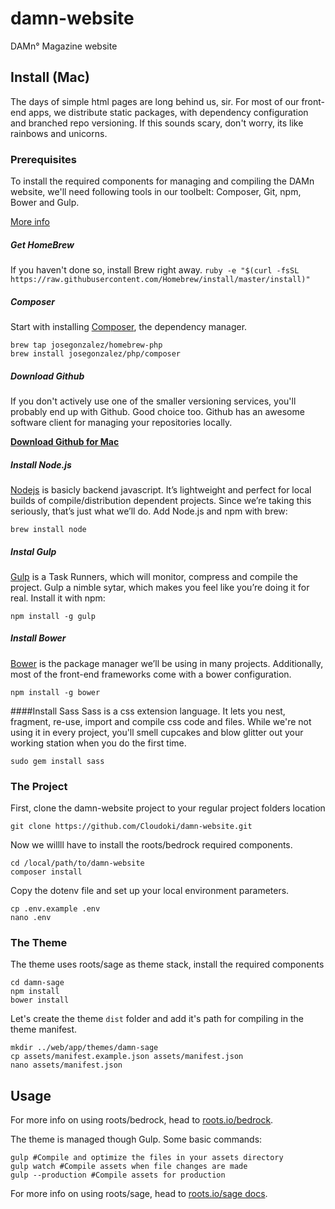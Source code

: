 # damn-website
DAMn° Magazine website


## Install (Mac)
The days of simple html pages are long behind us, sir. For most of our front-end apps, we distribute static packages, with dependency configuration and branched repo versioning. If this sounds scary, don't worry, its like rainbows and unicorns.

### Prerequisites
To install the required components for managing and compiling the DAMn website, 
we'll need following tools in our toolbelt: Composer, Git, npm, Bower and Gulp.

[More info](http://blog.cloudoki.com/set-up-your-local-battleground/)

##### Get HomeBrew
If you haven't done so, install Brew right away.
```ruby -e "$(curl -fsSL https://raw.githubusercontent.com/Homebrew/install/master/install)"```

##### Composer
Start with installing [Composer](https://getcomposer.org/), the dependency manager.

```
brew tap josegonzalez/homebrew-php
brew install josegonzalez/php/composer
```

##### Download Github
If you don't actively use one of the smaller versioning services, you'll probably end up with Github. Good choice too.
Github has an awesome software client for managing your repositories locally.

**[Download Github for Mac](https://mac.github.com/)**

##### Install Node.js
[Nodejs](http://nodejs.org/) is basicly backend javascript. It’s lightweight and perfect for local builds of compile/distribution dependent projects. Since we’re taking this seriously, that’s just what we’ll do. Add Node.js and npm with brew:

`brew install node`

##### Instal Gulp
[Gulp](http://gulpjs.com/) is a Task Runners, which will monitor, compress and compile the project. Gulp a nimble sytar, which makes you feel like you’re doing it for real. Install it with npm:

`npm install -g gulp`

##### Install Bower
[Bower](http://bower.io/) is the package manager we’ll be using in many projects. Additionally, most of the front-end frameworks come with a bower configuration.

`npm install -g bower`

####Install Sass
Sass is a css extension language. It lets you nest, fragment, re-use, import and compile css code and files. While we're not using it in every project, you'll smell cupcakes and blow glitter out your working station when you do the first time.

`sudo gem install sass`


### The Project
First, clone the damn-website project to your regular project folders location

```
git clone https://github.com/Cloudoki/damn-website.git
```

Now we willll have to install the roots/bedrock required components.

```
cd /local/path/to/damn-website
composer install
```
Copy the dotenv file and set up your local environment parameters.

```
cp .env.example .env
nano .env
```

### The Theme
The theme uses roots/sage as theme stack, install the required components

```
cd damn-sage
npm install
bower install
```
Let's create the theme `dist` folder and add it's path for compiling in the theme manifest.

```
mkdir ../web/app/themes/damn-sage
cp assets/manifest.example.json assets/manifest.json
nano assets/manifest.json
```

## Usage
For more info on using roots/bedrock, head to [roots.io/bedrock](https://roots.io/bedrock/).

The theme is managed though Gulp. Some basic commands:

```
gulp #Compile and optimize the files in your assets directory
gulp watch #Compile assets when file changes are made
gulp --production #Compile assets for production
```

For more info on using roots/sage, head to [roots.io/sage docs](https://roots.io/sage/docs/theme-development/).